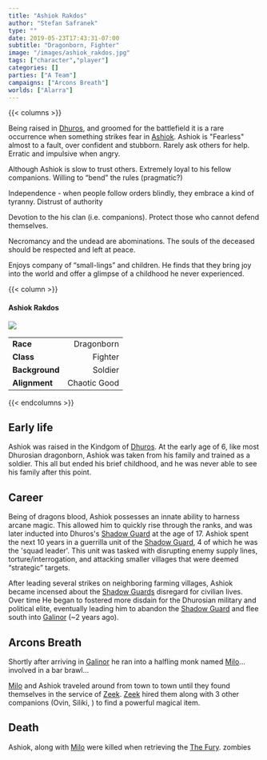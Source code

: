 ```yaml
---
title: "Ashiok Rakdos"
author: "Stefan Safranek"
type: ""
date: 2019-05-23T17:43:31-07:00
subtitle: "Dragonborn, Fighter"
image: "/images/ashiok_rakdos.jpg"
tags: ["character","player"]
categories: []
parties: ["A Team"]
campaigns: ["Arcons Breath"]
worlds: ["Alarra"]
---
```



{{< columns >}}

Being raised in [Dhuros](/kingdoms/dhuros), and groomed for the battlefield it is a rare occurrence when something strikes fear in [Ashiok](/characters/pcs/ashiok_rakdos). Ashiok is "Fearless" almost to a fault, over confident and stubborn. Rarely ask others for help. Erratic and impulsive when angry.


Although Ashiok is slow to trust others. Extremely loyal to his fellow companions.
Willing to “bend” the rules (pragmatic?)

Independence - when people follow orders blindly, they embrace a kind of tyranny.
Distrust of authority

Devotion to the his clan (i.e. companions).
Protect those who cannot defend themselves.


Necromancy and the undead are abominations. The souls of the deceased should be respected and left at peace.

Enjoys company of “small-lings” and children. He finds that they bring joy into the world and offer a glimpse of a childhood he never experienced.



{{< column >}}

<div class="description-table">

#### Ashiok Rakdos

<img src="/images/ashiok_rakdos.jpg" class="portrait">

|                   |                       |
| ----------------- | ---------------------:|
| <b>Race</b>       | Dragonborn	            |
| <b>Class</b>      | Fighter               |
| <b>Background</b> | Soldier             |
| <b>Alignment</b>  | Chaotic Good          |

</div>

{{< endcolumns >}}


## Early life

Ashiok was raised in the Kindgom of [Dhuros](/places/dhuros). At the early age of 6, like most Dhurosian dragonborn, Ashiok was taken from his family and trained as a soldier. This all but ended his brief childhood, and he was never able to see his family after this point.


## Career

Being of dragons blood, Ashiok possesses an innate ability to harness arcane magic. This allowed him to quickly rise through the ranks, and was later inducted into Dhuros's [Shadow Guard](TODO) at the age of 17. Ashiok spent the next 10 years in a guerrilla unit of the [Shadow Guard](TODO), 4 of which he was the 'squad leader'. This unit was tasked with disrupting enemy supply lines, torture/interrogation, and attacking smaller villages that were deemed “strategic” targets.

After leading several strikes on neighboring farming villages, Ashiok became incensed about the  [Shadow Guards](TODO) disregard for civilian lives. Over time He began to fostered more disdain for the Dhurosian military and political elite, eventually leading him to abandon the [Shadow Guard](TODO) and flee south into [Galinor](/places/galinor) (~2 years ago).


## Arcons Breath

Shortly after arriving in [Galinor](/kingdoms/galinor) he ran into a halfling monk named [Milo](/characters/milo)... involved in a bar brawl...

[Milo](/characters/milo) and Ashiok traveled around from town to town until they found themselves in the service of [Zeek](/characters/zeek). [Zeek](/characters/zeek) hired them along with 3 other companions (Ovin, Siliki, ) to find a powerful magical item.


## Death

Ashiok, along with [Milo](/characters/milo) were killed when retrieving the [The Fury](TODO).  zombies
